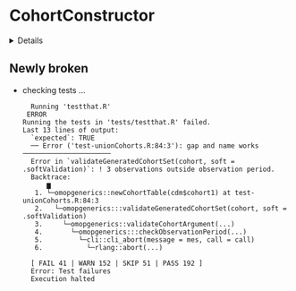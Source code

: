# CohortConstructor

<details>

* Version: 0.2.2
* GitHub: NA
* Source code: https://github.com/cran/CohortConstructor
* Date/Publication: 2024-07-31 09:50:02 UTC
* Number of recursive dependencies: 96

Run `revdepcheck::revdep_details(, "CohortConstructor")` for more info

</details>

## Newly broken

*   checking tests ...
    ```
      Running 'testthat.R'
     ERROR
    Running the tests in 'tests/testthat.R' failed.
    Last 13 lines of output:
      `expected`: TRUE 
      ── Error ('test-unionCohorts.R:84:3'): gap and name works ──────────────────────
      Error in `validateGeneratedCohortSet(cohort, soft = .softValidation)`: ! 3 observations outside observation period.
      Backtrace:
          ▆
       1. └─omopgenerics::newCohortTable(cdm$cohort1) at test-unionCohorts.R:84:3
       2.   └─omopgenerics:::validateGeneratedCohortSet(cohort, soft = .softValidation)
       3.     └─omopgenerics::validateCohortArgument(...)
       4.       └─omopgenerics:::checkObservationPeriod(...)
       5.         └─cli::cli_abort(message = mes, call = call)
       6.           └─rlang::abort(...)
      
      [ FAIL 41 | WARN 152 | SKIP 51 | PASS 192 ]
      Error: Test failures
      Execution halted
    ```

